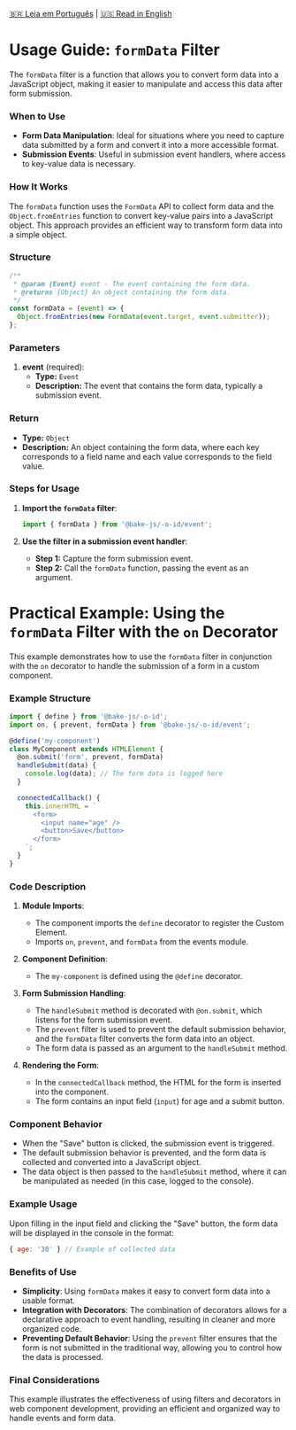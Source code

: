[🇧🇷 Leia em Português](./README.pt-BR.md) | [🇺🇸 Read in English](./README.md)

# Usage Guide: `formData` Filter

The `formData` filter is a function that allows you to convert form data into a JavaScript object, making it easier to manipulate and access this data after form submission.

### When to Use

- **Form Data Manipulation**: Ideal for situations where you need to capture data submitted by a form and convert it into a more accessible format.
- **Submission Events**: Useful in submission event handlers, where access to key-value data is necessary.

### How It Works

The `formData` function uses the `FormData` API to collect form data and the `Object.fromEntries` function to convert key-value pairs into a JavaScript object. This approach provides an efficient way to transform form data into a simple object.

### Structure

```javascript
/**
 * @param {Event} event - The event containing the form data.
 * @returns {Object} An object containing the form data.
 */
const formData = (event) => {
  Object.fromEntries(new FormData(event.target, event.submitter));
};
```

### Parameters

1. **event** (required):
   - **Type:** `Event`
   - **Description:** The event that contains the form data, typically a submission event.

### Return

- **Type:** `Object`
- **Description:** An object containing the form data, where each key corresponds to a field name and each value corresponds to the field value.

### Steps for Usage

1. **Import the `formData` filter**:

   ```javascript
   import { formData } from '@bake-js/-o-id/event';
   ```

2. **Use the filter in a submission event handler**:

   - **Step 1:** Capture the form submission event.
   - **Step 2:** Call the `formData` function, passing the event as an argument.

# Practical Example: Using the `formData` Filter with the `on` Decorator

This example demonstrates how to use the `formData` filter in conjunction with the `on` decorator to handle the submission of a form in a custom component.

### Example Structure

```javascript
import { define } from '@bake-js/-o-id';
import on, { prevent, formData } from '@bake-js/-o-id/event';

@define('my-component')
class MyComponent extends HTMLElement {
  @on.submit('form', prevent, formData)
  handleSubmit(data) {
    console.log(data); // The form data is logged here
  }

  connectedCallback() {
    this.innerHTML = `
      <form>
        <input name="age" />
        <button>Save</button>
      </form>
    `;
  }
}
```

### Code Description

1. **Module Imports**:
   - The component imports the `define` decorator to register the Custom Element.
   - Imports `on`, `prevent`, and `formData` from the events module.

2. **Component Definition**:
   - The `my-component` is defined using the `@define` decorator.

3. **Form Submission Handling**:
   - The `handleSubmit` method is decorated with `@on.submit`, which listens for the form submission event.
   - The `prevent` filter is used to prevent the default submission behavior, and the `formData` filter converts the form data into an object.
   - The form data is passed as an argument to the `handleSubmit` method.

4. **Rendering the Form**:
   - In the `connectedCallback` method, the HTML for the form is inserted into the component.
   - The form contains an input field (`input`) for age and a submit button.

### Component Behavior

- When the "Save" button is clicked, the submission event is triggered.
- The default submission behavior is prevented, and the form data is collected and converted into a JavaScript object.
- The data object is then passed to the `handleSubmit` method, where it can be manipulated as needed (in this case, logged to the console).

### Example Usage

Upon filling in the input field and clicking the "Save" button, the form data will be displayed in the console in the format:

```javascript
{ age: '30' } // Example of collected data
```

### Benefits of Use

- **Simplicity**: Using `formData` makes it easy to convert form data into a usable format.
- **Integration with Decorators**: The combination of decorators allows for a declarative approach to event handling, resulting in cleaner and more organized code.
- **Preventing Default Behavior**: Using the `prevent` filter ensures that the form is not submitted in the traditional way, allowing you to control how the data is processed.

### Final Considerations

This example illustrates the effectiveness of using filters and decorators in web component development, providing an efficient and organized way to handle events and form data.
